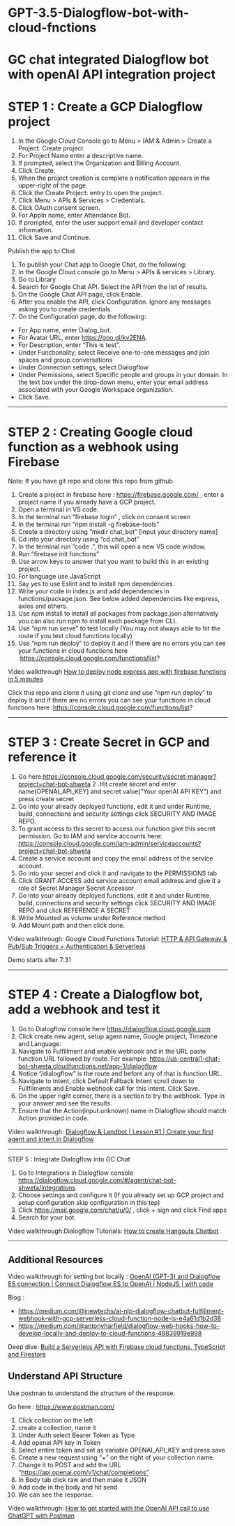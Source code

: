 # GPT-3.5-Dialogflow-bot-with-cloud-fnctions

# GC chat integrated Dialogflow bot with openAI API integration project 

# STEP 1 : Create a GCP Dialogflow project
1. In the Google Cloud Console go to Menu > IAM & Admin > Create a Project.
Create  project
2. For Project Name enter a descriptive name.
3. If prompted, select the Organization and Billing Account.
4. Click Create.
5. When the project creation is complete a notification appears in the upper-right of the page. 
6. Click the Create Project: <Project name> entry to open the project.
7. Click Menu > APIs & Services > Credentials.
8. Click OAuth consent screen.
9. For AppIn  name, enter Attendance Bot.
10. If prompted, enter the user support email and developer contact information.
11. Click Save and Continue.

Publish the app to Chat
1. To publish your Chat app to Google Chat, do the following:
2. In the Google Cloud console go to Menu > APIs & services > Library.
3. Go to Library
4. Search for Google Chat API. Select the API from the list of results.
5. On the Google Chat API page, click Enable.
6. After you enable the API, click Configuration. Ignore any messages asking you to create credentials.
4. On the Configuration page, do the following:
* For App name, enter Dialog_bot.
* For Avatar URL, enter https://goo.gl/kv2ENA.
* For Description, enter “This is test”.
* Under Functionality, select Receive one-to-one messages and join spaces and group conversations
* Under Connection settings, select Dialogflow
* Under Permissions, select Specific people and groups in your domain. In the text box under the drop-down menu, enter your email address associated with your Google Workspace organization.
* Click Save.

***

    
# STEP 2 : Creating Google cloud function as a webhook using Firebase
Note: If you have git repo and clone this repo from github

1. Create a project in firebase here : https://firebase.google.com/ , enter a project name if you already have a GCP project.
2. Open a terminal in VS code. 
3. In the terminal run ”firebase login” , click on consent screen 
4. In the terminal run ”npm install -g firebase-tools”
5. Create a directory using ”mkdir chat_bot” [input your directory name]
6. Cd into your directory using “cd chat_bot”
7. In the terminal run ”code .”, this will open a new VS code window.
8. Run ”firebase init functions” 
9. Use arrow keys to answer that you want to build this in an existing project.
10. For language use JavaScript
11. Say yes to use Eslint and to install npm dependencies. 
12. Write your code in index.js and add dependencies in functions/package.json. See below added dependencies like express, axios and others.
13. Use npm install to install all packages from package.json alternatively you can also run npm to install each package from CLI.
14. Use “npm run serve” to test locally (You may not always able to hit the route if you test cloud functions locally)
15. Use “npm run deploy” to deploy it and if there are no errors you can see your functions in cloud functions here :https://console.cloud.google.com/functions/list?
 


Video walkthrough [How to deploy node express app with firebase functions in 5 minutes
](https://www.youtube.com/watch?v=VStXlFxQgZg)
    
Click this repo and clone it using git clone and  use “npm run deploy” to deploy it and if there are no errors you can see your functions in cloud functions here :https://console.cloud.google.com/functions/list?

***    
    
# STEP 3 : Create Secret in GCP and reference it 

1. Go here:https://console.cloud.google.com/security/secret-manager?project=chat-bot-shweta
2 .Hit create secret and enter name(OPENAI_API_KEY) and secret value(“Your openAI API KEY”) and press create secret
3. Go into your already deployed functions, edit it and under Runtime, build, connections and security settings click SECURITY AND IMAGE REPO.
4. To grant access to this secret to access our function give this secret permission. Go to IAM and service accounts here: https://console.cloud.google.com/iam-admin/serviceaccounts?project=chat-bot-shweta
5. Create a service account and copy the email address of the service account.
6. Go into your secret and click it and navigate to the PERMISSIONS tab
7. Click GRANT ACCESS  add service account email address and give it a role of Secret Manager Secret Accessor
8. Go into your already deployed functions, edit it and under Runtime, build, connections and security settings click SECURITY AND IMAGE REPO and click REFERENCE A SECRET
9. Write Mounted as volume under Reference method
10. Add Mount path and then click done.

    
Video walkthrough: Google Cloud Functions Tutorial: [HTTP & API Gateway & Pub/Sub Triggers + Authentication & Serverless](https://www.youtube.com/watch?v=LAcErtGU-VU&t=521s)

Demo starts after 7:31

***
    
# STEP 4 : Create a Dialogflow bot, add a webhook and test it

1. Go to Dialogflow console here https://dialogflow.cloud.google.com   
2. Click create new agent, setup agent name, Google project, Timezone and Language.
3. Navigate to Fulfillment and enable webhook and in the URL paste function URL followed by route. For example: https://us-central1-chat-bot-shweta.cloudfunctions.net/app-1/dialogflow.
4. Notice “/dialogflow” is the route and before any of that is function URL.
5. Navigate to intent, click Default Fallback Intent scroll down to Fullfilments and Enable webhook call for this intent. Click Save.
6. On the upper right corner, there is a section to try the webhook. Type in your answer and see the results.
7. Ensure that the Action(input.unknown) name in Dialogflow should match Action provided in code. 

    
Video walkthrough: [Dialogflow & Landbot | Lesson #1 | Create your first agent and intent in Dialogflow](https://www.youtube.com/watch?v=jDdSfyTGUT0)

*** 
    
STEP 5 : Integrate Dialogflow into GC Chat
1. Go to Integrations in Dialogflow console https://dialogflow.cloud.google.com/#/agent/chat-bot-shweta/integrations
2. Choose settings and configure it (If you already set up GCP project and setup configuration skip configuration in this tep)    
3. Click https://mail.google.com/chat/u/0/ , click + sign and click Find apps
4. Search for your bot.


Video walkthrough:Dialogflow Tutorials: [How to create Hangouts Chatbot](https://www.youtube.com/watch?v=0cc2kjtMCMU&t=254s)

***

## Additional Resources 
Video walkthrough for setting bot locally : [OpenAI (GPT-3) and Dialogflow ES connection | Connect Dialogflow ES to OpenAI | NodeJS | with code](https://www.youtube.com/watch?v=OVvs32QTj4A&t=35s)

Blog : 
  *  https://medium.com/@inewtechs/ai-nlp-dialogflow-chatbot-fulfillment-webhook-with-gcp-serverless-cloud-function-node-js-e4a61d1b2d38
  *  https://medium.com/@antonyharfield/dialogflow-web-hooks-how-to-develop-locally-and-deploy-to-cloud-functions-48839919e998

Deep dive: [Build a Serverless API with Firebase cloud functions, TypeScript and Firestore](https://www.youtube.com/watch?v=T8SZv6h2WbY&t=937s)


## Understand API Structure
Use postman to understand the structure of the response. 

Go here : https://www.postman.com/

1. Click collection on the left
2. create a collection, name it
3. Under Auth select Bearer Token as Type 
4. Add openai API key in Token
5. Select entire token and set as variable OPENAI_API_KEY and press save
6. Create a new request using “+” on the right of your collection name.
7. Change it to POST and add the URL “https://api.openai.com/v1/chat/completions”
8. In Body tab click raw and then make it JSON
9. Add code in the body and hit send 
10. We can see the response.

Video walkthrough: [How to get started with the OpenAI API call to use ChatGPT with Postman](https://www.youtube.com/watch?v=PvH_Bcx7ZGY)
